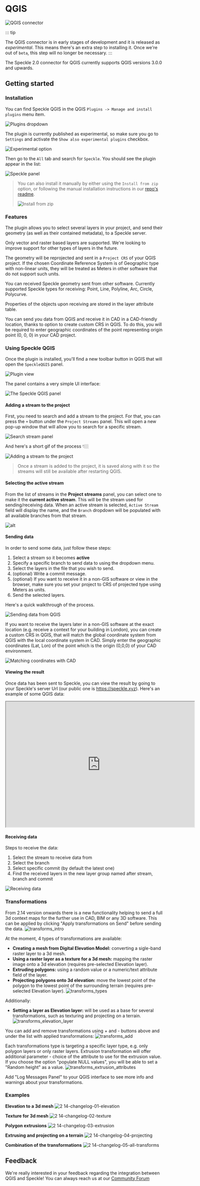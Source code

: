 # QGIS

![QGIS connector](./img-qgis/qgis-main.png)

::: tip

The QGIS connector is in early stages of development and it is released as _experimental_. This means there's an extra step to installing it. Once we're out of `beta`, this step will no longer be necessary.
:::

The Speckle 2.0 connector for QGIS currently supports QGIS versions 3.0.0 and upwards.

## Getting started

### Installation

You can find Speckle QGIS in the QGIS `Plugins -> Manage and install plugins` menu item.

![Plugins dropdown](./img-qgis/qgis-pluginsMenu.png)

The plugin is currently published as experimental, so make sure you go to `Settings` and activate the `Show also experimental plugins` checkbox.

![Experimental option](./img-qgis/qgis-pluginsExperimentalOption.png)

Then go to the `All` tab and search for `Speckle`. You should see the plugin appear in the list:

![Speckle panel](./img-qgis/qgis-specklePluginView.png)

> You can also install it manually by either using the `Install from zip` option, or following the manual installation instructions in our [repo's readme](https://github.com/specklesystems/speckle-qgis).
>
> ![Install from zip](./img-qgis/qgis-installFromZip.png)

### Features

The plugin allows you to select several layers in your project, and send their geometry (as well as their contained metadata), to a Speckle server.

Only vector and raster based layers are supported. We're looking to improve support for other types of layers in the future.

The geometry will be reprojected and sent in a `Project CRS` of your QGIS project. If the chosen Coordinate Reference System is of Geographic type with non-linear units, they will be treated as Meters in other software that do not support such units.

You can received Speckle geometry sent from other software. Currently supported Speckle types for receiving: Point, Line, Polyline, Arc, Circle, Polycurve. 

Properties of the objects upon receiving are stored in the layer attribute table.

You can send you data from QGIS and receive it in CAD in a CAD-friendly location, thanks to option to create custom CRS in QGIS. To do this, you will be required to enter geographic coordinates of the point representing origin point (0, 0, 0) in your CAD project.

### Using Speckle QGIS

Once the plugin is installed, you'll find a new toolbar button in QGIS that will open the `SpeckleQGIS` panel.

![Plugin view](./img-qgis/qgis-panelView.png)

The panel contains a very simple UI interface:

![The Speckle QGIS panel](./img-qgis/qgis-specklePanel.png)

#### Adding a stream to the project

First, you need to search and add a stream to the project. For that, you can press the `+` button under the `Project Streams` panel. This will open a new pop-up window that will allow you to search for a specific stream.

![Search stream panel](./img-qgis/qgis-searchPopUp.png)

And here's a short gif of the process 👇🏼

![Adding a stream to the project](./img-qgis/qgis-addingStream.gif)

> Once a stream is added to the project, it is saved along with it so the streams will still be available after restarting QGIS.

#### Selecting the active stream

From the list of streams in the **Project streams** panel, you can select one to make it the **current active stream**. This will be the stream used for sending/receiving data. When an active stream is selected, `Active Stream` field will display the name, and the `Branch` dropdown will be populated with all available branches from that stream.

![alt](./img-qgis/qgis-activeStream.gif)

#### Sending data

In order to send some data, just follow these steps:

1. Select a stream so it becomes **active**
2. Specify a specific branch to send data to using the dropdown menu.
3. Select the layers in the file that you wish to send.
4. (optional) Write a commit message.
5. (optional) If you want to receive it in a non-GIS software or view in the browser, make sure you set your project to CRS of projected type using Meters as units.
5. Send the selected layers.

Here's a quick walkthrough of the process.

![Sending data from QGIS](./img-qgis/QGIS_03_sending.gif)

If you want to receive the layers later in a non-GIS software at the exact location (e.g. receive a context for your building in London), you can create a custom CRS in QGIS, that will match the global coordinate system from QGIS with the local coordinate system in CAD. Simply enter the geographic coordinates (Lat, Lon) of the point which is the origin (0,0,0) of your CAD environment. 

![Matching coordinates with CAD](./img-qgis/QGIS_04_matching_CAD_coordinates.gif)

#### Viewing the result

Once data has been sent to Speckle, you can view the result by going to your Speckle's server Url (our public one is https://speckle.xyz). Here's an example of some QGIS data:

<iframe src="https://speckle.xyz/embed?stream=389eec5d8d&commit=13f1ff032c" width=600 height=400></iframe>

#### Receiving data

Steps to receive the data:

1. Select the stream to receive data from
2. Select the branch
3. Select specific commit (by default the latest one)
4. Find the received layers in the new layer group named after stream, branch and commit

![Receiving data](./img-qgis/QGIS_05_receiving.gif)


### Transformations
From 2.14 version onwards there is a new functionality helping to send a full 3d context maps for the further use in CAD, BIM or any 3D software. This can be applied by clicking "Apply transformations on Send" before sending the data. 
![transforms_intro](./img-qgis/transforms_intro.PNG)

At the moment, 4 types of transformations are available: 

- **Creating a mesh from Digital Elevation Model:** converting a sigle-band raster layer to a 3d mesh. 
- **Using a raster layer as a texture for a 3d mesh:** mapping the raster image onto a 3d elevation (requires pre-selected Elevation layer). 
- **Extruding polygons:** using a random value or a numeric/text attribute field of the layer. 
- **Projecting polygons onto 3d elevation:** move the lowest point of the polygon to the lowest point of the surrounding terrain (requires pre-selected Elevation layer). 
![transforms_types](./img-qgis/transforms_types.PNG)

Additionally: 
- **Setting a layer as Elevation layer:** will be used as a base for several transformations, such as texturing and projecting on a terrain. 
![transforms_elevation_layer](./img-qgis/transforms_elevation_layer.PNG)

You can add and remove transformations using + and - buttons above and under the list with applied transformations: 
![transforms_add](./img-qgis/transforms_add.PNG)


Each transformations type is targeting a specific layer type, e.g. only polygon layers or only raster layers. Extrusion transformation will offer additional parameter - choice of the attribute to use for the extrusion value. If you choose the option "populate NULL values", you will be able to set a "Random height" as a value. 
![transforms_extrusion_attributes](./img-qgis/transforms_extrusion_attributes.PNG)

Add "Log Messages Panel" to your QGIS interface to see more info and warnings about your transformations. 

### Examples

**Elevation to a 3d mesh**
![2 14-changelog-01-elevation](./img-qgis/2.14-changelog-01-elevation.gif)

**Texture for 3d mesh**
![2 14-changelog-02-texture](./img-qgis/2.14-changelog-02-texture_over_elevation.gif)

**Polygon extrusions**
![2 14-changelog-03-extrusion](./img-qgis/2.14-changelog-03-extrusion.gif)

**Extrusing and projecting on a terrain**
![2 14-changelog-04-projecting](./img-qgis/2.14-changelog-04-extrude_and_project_smaller_smaller.gif)

**Combination of the transformations**
![2 14-changelog-05-all-transforms](./img-qgis/2.14-changelog-05-altogether_smaller.gif)


## Feedback

We're really interested in your feedback regarding the integration between QGIS and Speckle! You can always reach us at our [Community Forum](https://speckle.community)

